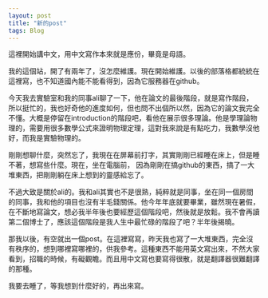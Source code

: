 ```yaml
---
layout: post
title: "新的post"
tags: Blog
---
```


這裡開始講中文，用中文寫作本來就是應份，畢竟是母語。

我的這個站，開了有兩年了，沒怎麼維護。現在開始維護。以後的部落格都統統在這裡寫，也不知道國內能不能看得到，因為它服務器在github。

今天我去實驗室和我的同事ali聊了一下，他在論文的最後階段，就是寫作階段，所以挺忙的，我也好奇他的進度如何，但也問不出個所以然，因為它的論文我完全不懂。大概是停留在introduction的階段吧，看他在展示很多理論。他是學理論物理的，需要用很多數學公式來證明物理定理，這對我來說是有點吃力，我數學沒他好，而我是實驗物理的。

剛剛想聊什麼，突然忘了，我現在在屏幕前打字，其實剛剛已經睡在床上，但是睡不著，想寫些什麼。現在，坐在電腦前， 因為剛剛在搞github的東西，搞了一大堆東西，把剛剛躺在床上想到的靈感給忘了。

不過大致是關於ali的。我和ali其實也不是很熟，純粹就是同事，坐在同一個房間的同事，我和他的項目也沒有半毛錢關係。他今年年底就要畢業，雖然現在暑假，在不斷地寫論文，想必我半年後也要經歷這個階段吧，然後就是放鬆。我不會再讀第二個博士了，應該這個階段是我人生中最忙碌的階段了吧？半年後揭曉。

那我以後，有空就出一個post。在這裡寫寫，昨天我也寫了一大堆東西，完全沒有秩序的，想到哪裡寫哪裡的，供我參考。這種東西不能用英文寫出來，不然大家看到，招職的時候，有礙觀瞻。而且用中文寫也要寫得很散，就是翻譯器很難翻譯的那種。

我要去睡了，等我想到什麼好的，再出來寫。